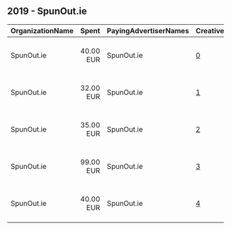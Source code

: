 ## 2019 - SpunOut.ie 
|OrganizationName|Spent|PayingAdvertiserNames|CreativeUrls|Impressions|Genders|AgeBrackets|CountryCodes|BillingAddresses|CandidateBallotInformation|
|:---|---:|:---|:---|---:|:---|:---|:---|:---|:---|
|SpunOut.ie|40.00 EUR|SpunOut.ie|[0](https://www.snap.com/political-ads/asset/1616c36d6ec8ec7e25ce9f33c44d1ce901cd06d886ccf89e4ae76275329df8d7?mediaType=mp4)|44,165||16-25|ireland|"Sean McBride House, 48 Fleet Street,,Dublin 2,D02 T883,IE"||
|SpunOut.ie|32.00 EUR|SpunOut.ie|[1](https://www.snap.com/political-ads/asset/4ff48c665214aae8d2c57e6e3f4013489a2c177a78d368800abe08b494c6df6b?mediaType=mp4)|31,078||18-25|ireland|"Sean McBride House, 48 Fleet Street,,Dublin 2,D02 T883,IE"||
|SpunOut.ie|35.00 EUR|SpunOut.ie|[2](https://www.snap.com/political-ads/asset/a19b2f74244afb9213cacde98015189045a0d2800c6dd3b89990acb88861b1f8?mediaType=mp4)|34,086||18-25|ireland|"Sean McBride House, 48 Fleet Street,,Dublin 2,D02 T883,IE"||
|SpunOut.ie|99.00 EUR|SpunOut.ie|[3](https://www.snap.com/political-ads/asset/708929e19dfc836d6186126fb3898691be7f93b081b2de1792dc6442f2bd23ce?mediaType=mp4)|102,906||16-25|ireland|"Sean McBride House, 48 Fleet Street,,Dublin 2,D02 T883,IE"||
|SpunOut.ie|40.00 EUR|SpunOut.ie|[4](https://www.snap.com/political-ads/asset/be27c9744eb1ba18b6e1fd6b426103728b33c6ed21b4dca6713b60a78fe3997e?mediaType=mp4)|39,236||18-25|ireland|"Sean McBride House, 48 Fleet Street,,Dublin 2,D02 T883,IE"||
